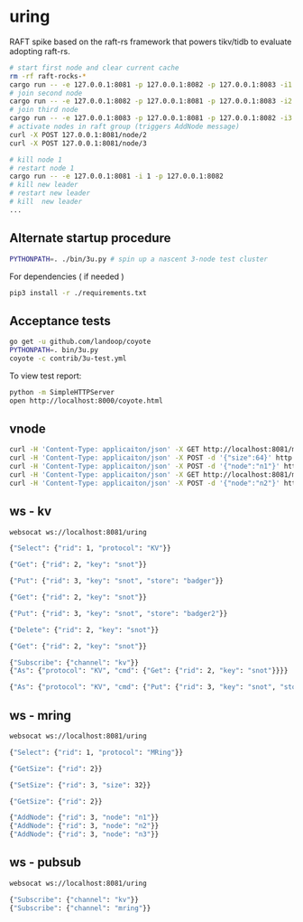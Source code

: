 # uring

RAFT spike based on the raft-rs framework that powers tikv/tidb
to evaluate adopting raft-rs.

```bash
# start first node and clear current cache
rm -rf raft-rocks-*
cargo run -- -e 127.0.0.1:8081 -p 127.0.0.1:8082 -p 127.0.0.1:8083 -i1 -b
# join second node
cargo run -- -e 127.0.0.1:8082 -p 127.0.0.1:8081 -p 127.0.0.1:8083 -i2
# join third node
cargo run -- -e 127.0.0.1:8083 -p 127.0.0.1:8081 -p 127.0.0.1:8082 -i3
# activate nodes in raft group (triggers AddNode message)
curl -X POST 127.0.0.1:8081/node/2
curl -X POST 127.0.0.1:8081/node/3

# kill node 1
# restart node 1
cargo run -- -e 127.0.0.1:8081 -i 1 -p 127.0.0.1:8082
# kill new leader
# restart new leader
# kill  new leader
...
```

## Alternate startup procedure

```bash
PYTHONPATH=. ./bin/3u.py # spin up a nascent 3-node test cluster
```

For dependencies ( if needed )

```bash
pip3 install -r ./requirements.txt
```

## Acceptance tests

```bash
go get -u github.com/landoop/coyote
PYTHONPATH=. bin/3u.py
coyote -c contrib/3u-test.yml
```

To view test report:

```bash
python -m SimpleHTTPServer
open http://localhost:8000/coyote.html
```

## vnode

```bash
curl -H 'Content-Type: applicaiton/json' -X GET http://localhost:8081/mring
curl -H 'Content-Type: applicaiton/json' -X POST -d '{"size":64}' http://localhost:8081/mring
curl -H 'Content-Type: applicaiton/json' -X POST -d '{"node":"n1"}' http://localhost:8081/mring/node
curl -H 'Content-Type: applicaiton/json' -X GET http://localhost:8081/mring/node
curl -H 'Content-Type: applicaiton/json' -X POST -d '{"node":"n2"}' http://localhost:8081/mring/node
```

## ws - kv

```bash
websocat ws://localhost:8081/uring

{"Select": {"rid": 1, "protocol": "KV"}}

{"Get": {"rid": 2, "key": "snot"}}

{"Put": {"rid": 3, "key": "snot", "store": "badger"}}

{"Get": {"rid": 2, "key": "snot"}}

{"Put": {"rid": 3, "key": "snot", "store": "badger2"}}

{"Delete": {"rid": 2, "key": "snot"}}

{"Get": {"rid": 2, "key": "snot"}}

```

```bash
{"Subscribe": {"channel": "kv"}}
{"As": {"protocol": "KV", "cmd": {"Get": {"rid": 2, "key": "snot"}}}}

{"As": {"protocol": "KV", "cmd": {"Put": {"rid": 3, "key": "snot", "store": "badger"}}}}
```

## ws - mring

```bash
websocat ws://localhost:8081/uring

{"Select": {"rid": 1, "protocol": "MRing"}}

{"GetSize": {"rid": 2}}

{"SetSize": {"rid": 3, "size": 32}}

{"GetSize": {"rid": 2}}

{"AddNode": {"rid": 3, "node": "n1"}}
{"AddNode": {"rid": 3, "node": "n2"}}
{"AddNode": {"rid": 3, "node": "n3"}}
```

## ws - pubsub

```bash
websocat ws://localhost:8081/uring

{"Subscribe": {"channel": "kv"}}
{"Subscribe": {"channel": "mring"}}
```